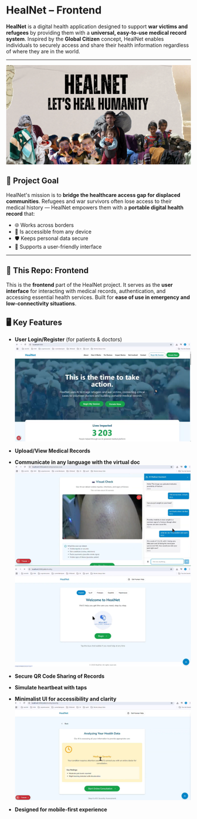 
#  HealNet – Frontend

**HealNet** is a digital health application designed to support **war victims and refugees** by providing them with a **universal, easy-to-use medical record system**. Inspired by the **Global Citizen** concept, HealNet enables individuals to securely access and share their health information regardless of where they are in the world.

---
 ![App Screenshot](public/first.png)

## 🎯 Project Goal

HealNet's mission is to **bridge the healthcare access gap for displaced communities**. Refugees and war survivors often lose access to their medical history — HealNet empowers them with a **portable digital health record** that:

* 🌐 Works across borders
* 📱 Is accessible from any device
* 🛡️ Keeps personal data secure
* 💬 Supports a user-friendly interface

---

## 🧩 This Repo: Frontend

This is the **frontend** part of the HealNet project. It serves as the **user interface** for interacting with medical records, authentication, and accessing essential health services. Built for **ease of use in emergency and low-connectivity situations**.


## 🖥️ Key Features

* **User Login/Register** (for patients & doctors)
  ![App Screenshot](public/mainp.png)

* **Upload/View Medical Records**
* **Communicate in any language with the virtual doc**
  ![App Screenshot](public/convo.png)
  ![App Screenshot](public/lang.png)
* **Secure QR Code Sharing of Records**
*  **Simulate heartbeat with taps**
* **Minimalist UI for accessibility and clarity**
  ![App Screenshot](public/assessmnt.png)
  
* **Designed for mobile-first experience**


